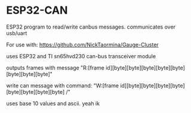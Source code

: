 # ESP32-CAN
ESP32 program to read/write canbus messages. communicates over usb/uart

For use with: https://github.com/NickTaormina/Gauge-Cluster

uses ESP32 and TI sn65hvd230 can-bus transceiver module

outputs frames with message "R:[frame id][byte][byte][byte][byte][byte][byte][byte][byte]\"

write can message with command: "W:[frame id][byte][byte][byte][byte][byte][byte][byte][byte] /"

uses base 10 values and ascii. yeah ik
